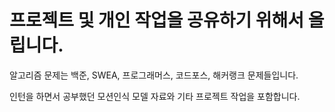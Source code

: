 # 프로젝트 및 개인 작업을 공유하기 위해서 올립니다.
알고리즘 문제는 백준, SWEA, 프로그래머스, 코드포스, 해커랭크 문제들입니다. 

인턴을 하면서 공부했던 모션인식 모델 자료와 기타 프로젝트 작업을 포함합니다.
